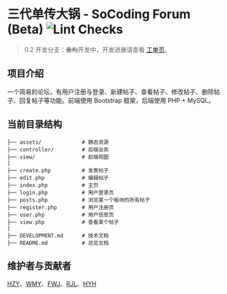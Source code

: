 # 三代单传大锅 - SoCoding Forum (Beta) ![Lint Checks](https://github.com/bobby285271/SoCoding2019-forum/workflows/Lint%20Checks/badge.svg)

> 0.2 开发分支：~~重构~~开发中，开发进展请查看 [工单页](https://github.com/bobby285271/SoCoding2019-forum/projects/1)。

## 项目介绍
一个简易的论坛，有用户注册与登录、新建帖子、查看帖子、修改帖子、删除帖子、回复帖子等功能。前端使用 Bootstrap 框架，后端使用 PHP + MySQL。

## 当前目录结构

```
├── assets/             # 静态资源
├── controller/         # 后端业务
├── view/               # 前端视图
|
├── create.php          # 发表帖子
├── edit.php            # 编辑帖子
├── index.php           # 主页
├── login.php           # 用户登录页
├── posts.php           # 浏览某一个板块的所有帖子
├── register.php        # 用户注册页
├── user.php            # 用户信息页
├── view.php            # 查看某个帖子
|
├── DEVELOPMENT.md      # 技术文档
├── README.md           # 总览文档
```

## 维护者与贡献者
[HZY](https://github.com/Quantum-Revolution)、[WMY](https://github.com/greatmove)、[FWJ](https://github.com/Feng-Wenjun)、[RJL](https://github.com/bobby285271)、[HYH](https://github.com/Meta-phy)
